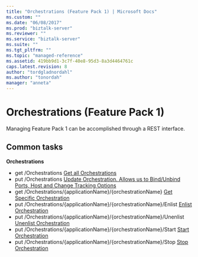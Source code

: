 ```yaml
---
title: "Orchestrations (Feature Pack 1) | Microsoft Docs"
ms.custom: ""
ms.date: "06/08/2017"
ms.prod: "biztalk-server"
ms.reviewer: ""
ms.service: "biztalk-server"
ms.suite: ""
ms.tgt_pltfrm: ""
ms.topic: "managed-reference"
ms.assetid: 419bb9d1-3c7f-40e8-95d3-8a3d4464761c
caps.latest.revision: 8
author: "tordgladnordahl"
ms.author: "tonordah"
manager: "anneta"
---
```

# Orchestrations (Feature Pack 1)
Managing Feature Pack 1 can be accomplished through a REST interface.  

Common tasks
---

**Orchestrations**
- get  /Orchestrations [Get all Orchestrations](../feature-pack-1/get-all-orchestrations.md)
- put  /Orchestrations [Update Orchestration. Allows us to Bind/Unbind Ports, Host and Change Tracking Options](../feature-pack-1/update-orchestration.md)
- get  /Orchestrations/{applicationName}/{orchestrationName} [Get Specific Orchestration](../feature-pack-1/get-specific-orchestration.md)
- put  /Orchestrations/{applicationName}/{orchestrationName}/Enlist [Enlist Orchestration](../feature-pack-1/enlist-orchestration.md)
- put  /Orchestrations/{applicationName}/{orchestrationName}/Unenlist [Unenlist Orchestration](../feature-pack-1/unenlist-orchestration.md)
- put  /Orchestrations/{applicationName}/{orchestrationName}/Start [Start Orchestration](../feature-pack-1/start-orchestration.md)
- put  /Orchestrations/{applicationName}/{orchestrationName}/Stop [Stop Orchestration](../feature-pack-1/stop-orchestration.md)
